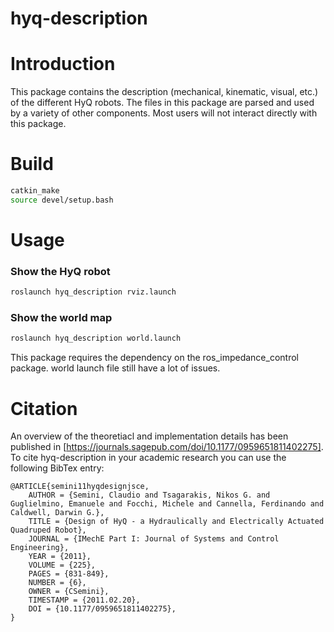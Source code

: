 hyq-description
=======

Introduction
=======
This package contains the description (mechanical, kinematic, visual, etc.) of the different HyQ robots. The files in this package are parsed and used by a variety of other components. Most users will not interact directly with this package.

Build
=======
```bash
catkin_make
source devel/setup.bash
```

Usage
=======
### Show the HyQ robot
```bash
roslaunch hyq_description rviz.launch
```

### Show the world map
```bash
roslaunch hyq_description world.launch
```
This package requires the dependency on the ros_impedance_control package.
world launch file still have a lot of issues.

Citation
=======
An overview of the theoretiacl and implementation details has been published in [https://journals.sagepub.com/doi/10.1177/0959651811402275]. To cite hyq-description in your academic research you can use the following BibTex entry:

	@ARTICLE{semini11hyqdesignjsce,
		AUTHOR = {Semini, Claudio and Tsagarakis, Nikos G. and Guglielmino, Emanuele and Focchi, Michele and Cannella, Ferdinando and Caldwell, Darwin G.},
		TITLE = {Design of HyQ - a Hydraulically and Electrically Actuated Quadruped Robot},
		JOURNAL = {IMechE Part I: Journal of Systems and Control Engineering},
		YEAR = {2011},
		VOLUME = {225},
		PAGES = {831-849},
		NUMBER = {6},
		OWNER = {CSemini},
		TIMESTAMP = {2011.02.20},
		DOI = {10.1177/0959651811402275},
	}

